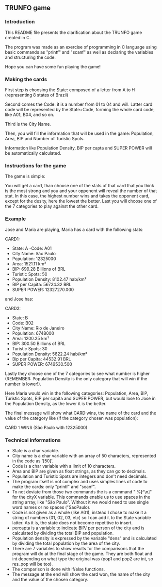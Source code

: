 ## TRUNFO game

### Introduction

This README file presents the clarification about the TRUNFO game created in C.

The program was made as an exercise of programming in C language using basic commands as "printf" and "scanf" as well as declaring the variables and structuring the code.

Hope you can have some fun playing the game!


### Making the cards

First step is choosing the State: composed of a letter from A to H (representing 8 states of Brazil)

Second comes the Code: it is a number from 01 to 04 and will. Latter card code will be represented by the State+Code, forming the whole card code, like A01, B04, and so on.

Third is the City Name.

Then, you will fill the information that will be used in the game: Population, Area, BIP and Number of Turistic Spots.

Information like Population Density, BIP per capta and SUPER POWER will be automatically calculated.


### Instructions for the game

The game is simple:

You will get a card, than choose one of the stats of that card that you think is the most strong and you and your oppenent will reveal the number of that stat. In this case, the highest number wins and takes the opponent card, except for the desity, here the lowest the better.
Last you will choose one of the 7 categories to play against the other card.


### Example

Jose and Maria are playing, Maria has a card with the following stats:

CARD1:
- State: A
-Code: A01
- City Name: São Paulo
- Population: 12325000
- Area: 1521.11 km²
- BIP: 699.28 Billions of BRL
- Turistic Spots: 50
- Population Density: 8102.47 hab/km²
- BIP per Capita: 56724.32 BRL
- SUPER POWER: 12327270.000

and Jose has:

CARD2:
- State: B
- Code: B02
- City Name: Rio de Janeiro
- Population: 6748000
- Area: 1200.25 km²
- BIP: 300.50 Billions of BRL
- Turistic Spots: 30
- Population Density: 5622.24 hab/km²
- Bip per Capita: 44532.91 BRL
- SUPER POWER: 6749530.500

Lastly they choose one of the 7 categories to see what number is higher (REMEMBER: Population Density is the only category that will win if the number is lower!).

Here Maria would win in the following categories: Population, Area, BIP, Turistic Spots, BIP per capita and SUPER POWER, but would lose to Jose in the Population Density, as the lower it is the better.

The final message will show what CARD wins, the name of the card and the value of the category like (if the category chosen was population):

CARD 1 WINS (São Paulo with 12325000)


### Technical informations

- State is a char variable.
- City name is a char variable with an array of 50 characters, represented in the code as '[50]'.
- Code is a char variable with a limit of 10 characters.
- Area and BIP are given as float strings, as they can go to decimals.
- Population and Turistic Spots are integers and don't need decimals.
- The program itself is not complex and uses simples lines of code to make the cards: only "printf" and "scanf".
- To not deviate from those two commands the is a command " %[^\n]" for the cityX variable. This commands enable us to use spaces in the string array, like "São Paulo". Without it we would need to use single word names or no spaces ("SaoPaulo).
- Code is not given as a whole (like A01), instead I chose to make it a string of numbers (01, 02, 03, etc) so I can add it to the State variable latter. As it is, the state does not become repetitive to insert.
- percapta is a variable to indicate BIP/ per person of the city and is calculated by dividing the total BIP and population.
- Population density is expressed by the variable "dens" and is calculated by dividing the total population by the area of the city.
- There are 7 variables to show results for the comparisons that the program will do at the final stage of the game. They are both float and int depending on what type the original was (pop1 and pop2 are int, so res_pop will be too).
- The comparison is done with if/else functions.
- The message at the end will show the card won, the name of the city and the value of the chosen category.